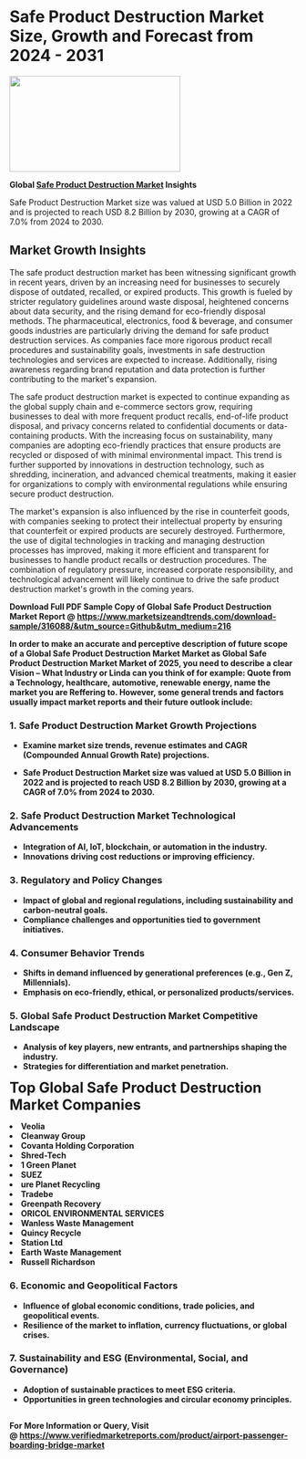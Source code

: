 <H1>Safe Product Destruction Market Size, Growth and Forecast from 2024 - 2031</H1><img class="aligncenter size-medium wp-image-584254" src="https://thirdeyenews.in/wp-content/uploads/2024/09/Global-Market-Research-300x168.jpeg" alt="" width="300" height="168" /><p><strong>Global&nbsp;<a href="https://www.marketsizeandtrends.com/download-sample/316088/&amp;utm_source=Github&utm_medium=216">Safe Product Destruction Market</a> Insights</strong></p><p>Safe Product Destruction Market size was valued at USD 5.0 Billion in 2022 and is projected to reach USD 8.2 Billion by 2030, growing at a CAGR of 7.0% from 2024 to 2030.</p><p><h2>Market Growth Insights</h2> <p>The safe product destruction market has been witnessing significant growth in recent years, driven by an increasing need for businesses to securely dispose of outdated, recalled, or expired products. This growth is fueled by stricter regulatory guidelines around waste disposal, heightened concerns about data security, and the rising demand for eco-friendly disposal methods. The pharmaceutical, electronics, food & beverage, and consumer goods industries are particularly driving the demand for safe product destruction services. As companies face more rigorous product recall procedures and sustainability goals, investments in safe destruction technologies and services are expected to increase. Additionally, rising awareness regarding brand reputation and data protection is further contributing to the market's expansion.</p> <p><strong></strong></p> <p>The safe product destruction market is expected to continue expanding as the global supply chain and e-commerce sectors grow, requiring businesses to deal with more frequent product recalls, end-of-life product disposal, and privacy concerns related to confidential documents or data-containing products. With the increasing focus on sustainability, many companies are adopting eco-friendly practices that ensure products are recycled or disposed of with minimal environmental impact. This trend is further supported by innovations in destruction technology, such as shredding, incineration, and advanced chemical treatments, making it easier for organizations to comply with environmental regulations while ensuring secure product destruction.</p> <p>The market's expansion is also influenced by the rise in counterfeit goods, with companies seeking to protect their intellectual property by ensuring that counterfeit or expired products are securely destroyed. Furthermore, the use of digital technologies in tracking and managing destruction processes has improved, making it more efficient and transparent for businesses to handle product recalls or destruction procedures. The combination of regulatory pressure, increased corporate responsibility, and technological advancement will likely continue to drive the safe product destruction market's growth in the coming years.</p> <p><strong></p><p><span class=""><strong>Download Full PDF Sample Copy of Global Safe Product Destruction Market Report</strong> @ <a href="https://www.marketsizeandtrends.com/download-sample/316088/&amp;utm_source=Github&utm_medium=216" target="_blank">https://www.marketsizeandtrends.com/download-sample/316088/&amp;utm_source=Github&utm_medium=216</a></span></p><p>In order to make an accurate and perceptive description of future scope of a Global&nbsp;Safe Product Destruction Market Market as Global&nbsp;Safe Product Destruction Market Market of 2025, you need to describe a clear Vision &ndash; What Industry or Linda can you think of for example: Quote from a Technology, healthcare, automotive, renewable energy, name the market you are Reffering to. However, some general trends and factors usually impact market reports and their future outlook include:</p><h3>1.&nbsp;<strong>Safe Product Destruction Market Growth Projections</strong></h3><ul><li>Examine market size trends, revenue estimates and CAGR (Compounded Annual Growth Rate) projections.</li><li><p>Safe Product Destruction Market size was valued at USD 5.0 Billion in 2022 and is projected to reach USD 8.2 Billion by 2030, growing at a CAGR of 7.0% from 2024 to 2030.</p></li></ul><h3>2.&nbsp;<strong>Safe Product Destruction Market Technological Advancements</strong></h3><ul><li>Integration of AI, IoT, blockchain, or automation in the industry.</li><li>Innovations driving cost reductions or improving efficiency.</li></ul><h3>3.&nbsp;<strong>Regulatory and Policy Changes</strong></h3><ul><li>Impact of global and regional regulations, including sustainability and carbon-neutral goals.</li><li>Compliance challenges and opportunities tied to government initiatives.</li></ul><h3>4.&nbsp;<strong>Consumer Behavior Trends</strong></h3><ul><li>Shifts in demand influenced by generational preferences (e.g., Gen Z, Millennials).</li><li>Emphasis on eco-friendly, ethical, or personalized products/services.</li></ul><h3>5.&nbsp;<strong>Global Safe Product Destruction Market Competitive Landscape</strong></h3><ul><li>Analysis of key players, new entrants, and partnerships shaping the industry.</li><li>Strategies for differentiation and market penetration.</li></ul><p data-pm-slice="1 1 []"><span style="color: inherit; font-family: inherit; font-size: 25px;">Top Global Safe Product Destruction Market Companies</span></p><div class="" data-test-id=""><p><li>Veolia</li><li> Cleanway Group</li><li> Covanta Holding Corporation</li><li> Shred-Tech</li><li> 1 Green Planet</li><li> SUEZ</li><li> ure Planet Recycling</li><li> Tradebe</li><li> Greenpath Recovery</li><li> ORICOL ENVIRONMENTAL SERVICES</li><li> Wanless Waste Management</li><li> Quincy Recycle</li><li> Station Ltd</li><li> Earth Waste Management</li><li> Russell Richardson</li></p></div><h3>6.&nbsp;<strong>Economic and Geopolitical Factors</strong></h3><ul><li>Influence of global economic conditions, trade policies, and geopolitical events.</li><li>Resilience of the market to inflation, currency fluctuations, or global crises.</li></ul><h3>7.&nbsp;<strong>Sustainability and ESG (Environmental, Social, and Governance)</strong></h3><ul><li>Adoption of sustainable practices to meet ESG criteria.</li><li>Opportunities in green technologies and circular economy principles.</li></ul><h2><strong style="font-size: 14px;">For More Information or Query, Visit @&nbsp;</strong><a style="background-color: #ffffff; font-size: 14px;" href="https://www.marketsizeandtrends.com/report/safe-product-destruction-market/" target="_blank">https://www.verifiedmarketreports.com/product/airport-passenger-boarding-bridge-market</a></h2>
